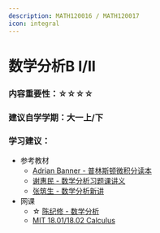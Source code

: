 ```yaml
---
description: MATH120016 / MATH120017
icon: integral
---
```


# 数学分析B I/II

### 内容重要性：☆☆☆☆

### 建议自学学期：大一上/下

### 学习建议：

* 参考教材
  * [Adrian Banner  - 普林斯顿微积分读本](https://book.douban.com/subject/26899701/)
  * [谢惠民 - 数学分析习题课讲义](https://book.douban.com/subject/30389024/)
  * [张筑生 - 数学分析新讲](https://book.douban.com/subject/1130381/)
* 网课
  * ☆ [陈纪修 - 数学分析](https://www.bilibili.com/video/BV15v411g7VP)
  * [MIT 18.01/18.02 Calculus](https://csdiy.wiki/%E6%95%B0%E5%AD%A6%E5%9F%BA%E7%A1%80/MITmaths/)



